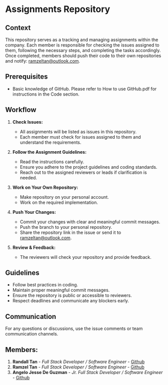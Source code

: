 # Assignments Repository

## Context
This repository serves as a tracking and managing assignments within the company. Each member is responsible for checking the issues assigned to them, following the necessary steps, and completing the tasks accordingly. Once completed, members should push their code to their own repositories and notify: [ramzeltan@outlook.com](mailto:ramzeltan@outlook.com).

## Prerequisites

- Basic knowledge of GitHub. Please refer to How to use GitHub.pdf for instructions in the Code section.

## Workflow

1. **Check Issues:**
   - All assignments will be listed as issues in this repository.
   - Each member must check for issues assigned to them and understand the requirements.

2. **Follow the Assignment Guidelines:**
   - Read the instructions carefully.
   - Ensure you adhere to the project guidelines and coding standards.
   - Reach out to the assigned reviewers or leads if clarification is needed.

3. **Work on Your Own Repository:**
   - Make repository on your personal account.
   - Work on the required implementation.

4. **Push Your Changes:**
   - Commit your changes with clear and meaningful commit messages.
   - Push the branch to your personal repository.
   - Share the repository link in the issue or send it to [ramzeltan@outlook.com](mailto:ramzeltan@outlook.com).

5. **Review & Feedback:**
   - The reviewers will check your repository and provide feedback.

## Guidelines

- Follow best practices in coding.
- Maintain proper meaningful commit messages.
- Ensure the repository is public or accessible to reviewers.
- Respect deadlines and communicate any blockers early.

## Communication

For any questions or discussions, use the issue comments or team communication channels.

## Members:
1. **Randall Tan** - _Full Stack Developer / Software Engineer_ - [Github](https://github.com/randallegend)
2. **Ramzel Tan** - _Full Stack Developer / Software Engineer_ - [Github](https://github.com/ramzell)
3. **Angelo Jesse De Guzman** -  _Jr. Full Stack Developer / Software Engineer_ - [Github](https://github.com/AngelGo-Jesse)
